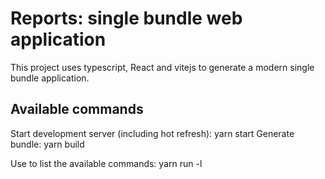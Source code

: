 # Reports: single bundle web application

This project uses typescript, React and vitejs to generate a modern single bundle application.

## Available commands

Start development server (including hot refresh): yarn start
Generate bundle: yarn build

Use to list the available commands: yarn run -l

